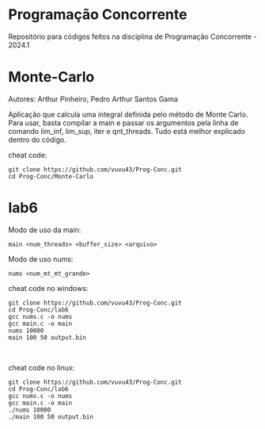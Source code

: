 # Programação Concorrente

Repositório para códigos feitos na disciplina de Programação Concorrente - 2024.1

# Monte-Carlo
Autores: Arthur Pinheiro, Pedro Arthur Santos Gama

Aplicação que calcula uma integral definida pelo método de Monte Carlo. Para usar, basta compilar a main e passar os argumentos pela linha de comando lim_inf, lim_sup, iter e qnt_threads. Tudo está melhor explicado dentro do código.

cheat code:
```console
git clone https://github.com/vuvu43/Prog-Conc.git
cd Prog-Conc/Monte-Carlo
```

# lab6

Modo de uso da main:
```
main <num_threads> <buffer_size> <arquivo>
```

Modo de uso nums:
```
nums <num_mt_mt_grande>
```

cheat code no windows:
```console
git clone https://github.com/vuvu43/Prog-Conc.git
cd Prog-Conc/lab6
gcc nums.c -o nums
gcc main.c -o main
nums 10000
main 100 50 output.bin
```
<br>

cheat code no linux:
```console
git clone https://github.com/vuvu43/Prog-Conc.git
cd Prog-Conc/lab6
gcc nums.c -o nums
gcc main.c -o main
./nums 10000
./main 100 50 output.bin
```
